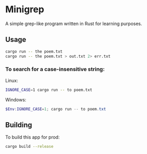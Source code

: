 # Minigrep

A simple grep-like program written in Rust for learning purposes.

## Usage

```bash
cargo run -- the poem.txt
cargo run -- the poem.txt > out.txt 2> err.txt
```

### To search for a case-insensitive string:

Linux:

```bash
IGNORE_CASE=1 cargo run -- to poem.txt
```

Windows:

```powershell
$Env:IGNORE_CASE=1; cargo run -- to poem.txt
```

## Building

To build this app for prod:

```bash
cargo build --release
```

